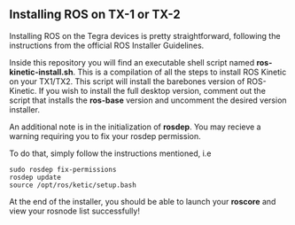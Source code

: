 ## Installing ROS on TX-1 or TX-2

Installing ROS on the Tegra devices is pretty straightforward, following the
instructions from the  official ROS Installer Guidelines.

Inside this repository you will find an executable shell script named
**ros-kinetic-install.sh**.   This is a compilation of all the steps to install
ROS Kinetic on your TX1/TX2. This script will     install the barebones version
of ROS-Kinetic. If you wish to install the full desktop version,      comment
out the script that installs the **ros-base** version and uncomment the desired
version     installer.

An additional note is in the initialization of **rosdep**. You may recieve a
warning requiring you  to fix your rosdep permission.

To do that, simply follow the instructions mentioned, i.e
```
sudo rosdep fix-permissions
rosdep update
source /opt/ros/ketic/setup.bash
```

At the end of the installer, you should be able to launch your **roscore** and
view your rosnode    list successfully!

